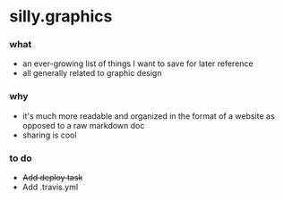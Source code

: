# silly.graphics


### what
- an ever-growing list of things I want to save for later reference
- all generally related to graphic design

### why
- it's much more readable and organized in the format of a website as opposed to a raw markdown doc
- sharing is cool

### to do
- ~~Add deploy task~~
- Add .travis.yml
